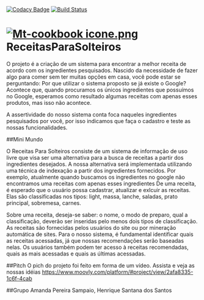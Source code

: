 [![Codacy Badge](https://api.codacy.com/project/badge/Grade/1a5ee8123fea4bfe85a55230c16c187e)](https://www.codacy.com/app/henricke-ss/RPS?utm_source=github.com&amp;utm_medium=referral&amp;utm_content=rikes/ReceitasParaSolteiros&amp;utm_campaign=Badge_Grade)
[![Build Status](https://travis-ci.org/rikes/ReceitasParaSolteiros.svg?branch=master)](https://travis-ci.org/rikes/RPS)




# [![Mt-cookbook icone.png](https://s5.postimg.org/7ufgb044n/Mt_cookbook_icone.png)](https://postimg.org/image/7ho24tlur/)ReceitasParaSolteiros

O projeto é a criação de um sistema para encontrar a melhor receita de acordo com os ingredientes pesquisados. Nascido da necessidade de fazer algo para comer sem ter muitas opções em casa, você pode estar se perguntando: Por que utilizar o sistema proposto se já existe o Google? Acontece que, quando procuramos os únicos ingredientes que possuímos no Google, esperamos como resultado algumas receitas com apenas esses produtos, mas isso não acontece.

A assertividade do nosso sistema conta foca naqueles ingredientes pesquisados por você, por isso indicamos que faça o cadastro e teste as nossas funcionalidades.


##Mini Mundo

O Receitas Para Solteiros consiste de um sistema de informação de uso livre que visa ser uma alternativa para a busca de receitas a partir dos ingredientes desejados. A nossa alternativa será implementada utilizando uma técnica de indexação a partir dos ingredientes fornecidos. Por exemplo, atualmente quando buscamos os ingredientes no google não encontramos uma receitas com apenas esses ingredientes  De uma receita, é esperado que o usuário possa cadastrar, atualizar e exlcuir as receitas. Elas são classificadas nos tipos: light, massa, lanche, saladas, prato principal, sobremesa, carnes.

Sobre uma receita, deseja-se saber: o nome, o modo de preparo, qual a classificação, deverão ser inseridas pelo menos dois tipos de classificação. As receitas são fornecidas pelos usuários do site ou por mineração automática de sites. Para o nosso sistema, é fundamental identificar quais as receitas acessadas, já que nossas recomendações serão baseadas nelas. Os usuários também podem ter acesso à receitas recomendadas, quais as mais acessadas e quais as últimas acessadas.

##Pitch
O pich do projeto foi feito em forma de um vídeo. Assista e veja as nossas idéias
https://www.moovly.com/platform/#project/view/2afa8335-1c6f-4cab


##Grupo
Amanda Pereira Sampaio, Henrique Santana dos Santos


